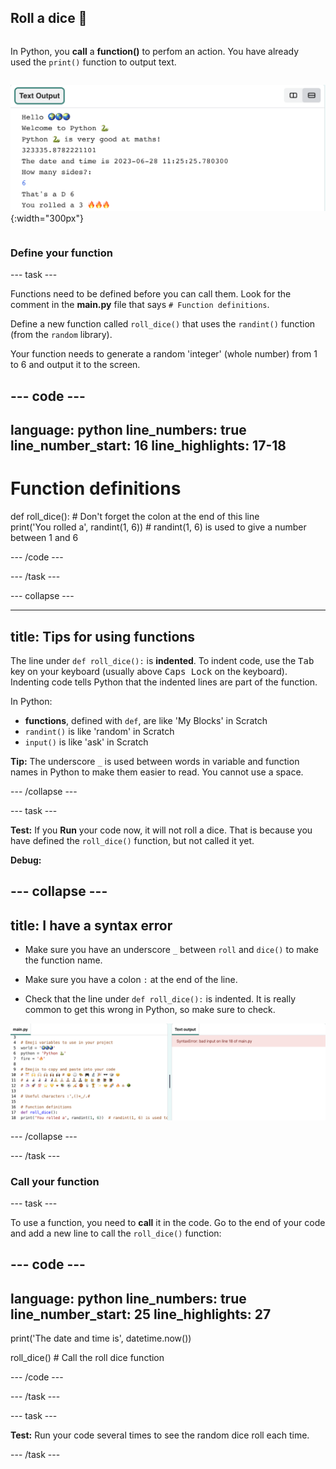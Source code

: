 ## Roll a dice 🎲

<div style="display: flex; flex-wrap: wrap">
<div style="flex-basis: 200px; flex-grow: 1; margin-right: 15px;">

In Python, you **call** a **function()** to perfom an action. You have already used the `print()` function to output text.

</div>
<div>

![The Text Output area showing a prompt for the user to input the number of sides for their dice. The output from the function being called is then shown.](images/roll_dice.png){:width="300px"}

</div>
</div>


### Define your function

--- task ---

Functions need to be defined before you can call them. Look for the comment in the **main.py** file that says `# Function definitions`.

Define a new function called `roll_dice()` that uses the `randint()` function (from the `random` library).  

Your function needs to generate a random 'integer' (whole number) from 1 to 6 and output it to the screen.

--- code ---
---
language: python
line_numbers: true
line_number_start: 16
line_highlights: 17-18
---

# Function definitions
def roll_dice():  # Don't forget the colon at the end of this line   
    print('You rolled a', randint(1, 6))  # randint(1, 6) is used to give a number between 1 and 6

--- /code ---

--- /task ---

--- collapse ---

---
title: Tips for using functions
---

The line under `def roll_dice():` is **indented**. To indent code, use the <kbd>Tab</kbd> key on your keyboard (usually above <kbd>Caps Lock</kbd> on the keyboard). Indenting code tells Python that the indented lines are part of the function.

In Python:
  - **functions**, defined with `def`, are like 'My Blocks' in Scratch
  - `randint()` is like 'random' in Scratch
  - `input()` is like 'ask' in Scratch

**Tip:** The underscore `_` is used between words in variable and function names in Python to make them easier to read. You cannot use a space.

--- /collapse ---

--- task ---

**Test:** If you **Run** your code now, it will not roll a dice. That is because you have defined the `roll_dice()` function, but not called it yet.

**Debug:** 

--- collapse ---
---
title: I have a syntax error 
---

- Make sure you have an underscore `_` between `roll` and `dice()` to make the function name.

- Make sure you have a colon `:` at the end of the line.

- Check that the line under `def roll_dice():` is indented. It is really common to get this wrong in Python, so make sure to check.

![In the code area in the Code Editor, the line of code inside the roll_dice() function is not indented. In the output area, the error "SyntaxError: bad input on line 18 of main.py" is shown.](images/indent_error.png)

--- /collapse ---

--- /task ---

### Call your function

--- task ---

To use a function, you need to **call** it in the code. Go to the end of your code and add a new line to call the `roll_dice()` function:

--- code ---
---
language: python
line_numbers: true
line_number_start: 25
line_highlights: 27
--- 

print('The date and time is', datetime.now())

roll_dice()  # Call the roll dice function

--- /code ---

--- /task ---

--- task ---

**Test:** Run your code several times to see the random dice roll each time. 

--- /task ---
